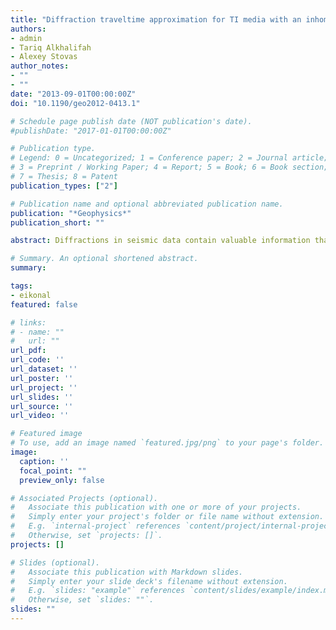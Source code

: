 ```yaml
---
title: "Diffraction traveltime approximation for TI media with an inhomogeneous background"
authors:
- admin
- Tariq Alkhalifah
- Alexey Stovas
author_notes:
- ""
- ""
date: "2013-09-01T00:00:00Z"
doi: "10.1190/geo2012-0413.1"

# Schedule page publish date (NOT publication's date).
#publishDate: "2017-01-01T00:00:00Z"

# Publication type.
# Legend: 0 = Uncategorized; 1 = Conference paper; 2 = Journal article;
# 3 = Preprint / Working Paper; 4 = Report; 5 = Book; 6 = Book section;
# 7 = Thesis; 8 = Patent
publication_types: ["2"]

# Publication name and optional abbreviated publication name.
publication: "*Geophysics*"
publication_short: ""

abstract: Diffractions in seismic data contain valuable information that can help improve our modeling capability for better imaging of the subsurface. They are especially useful for anisotropic media because they inherently possess a wide range of dips necessary to resolve the angular dependence of velocity. We develop a scheme for diffraction traveltime computations based on perturbation of the anellipticity anisotropy parameter for transversely isotropic media with tilted axis of symmetry (TTI). The expansion, therefore, uses an elliptically anisotropic medium with tilt as the background model. This formulation has advantages on two fronts - first, it alleviates the computational complexity associated with solving the TTI eikonal equation, and second, it provides a mechanism to scan for the best-fitting anellipticity parameter $\eta$ without the need for repetitive modeling of traveltimes, because the traveltime coefficients of the expansion are independent of the perturbed parameter $\eta$. The accuracy of such an expansion is further enhanced by the use of Shanks transform. We established the effectiveness of the proposed formulation with tests on a homogeneous TTI model and complex media such as the Marmousi and BP models.

# Summary. An optional shortened abstract.
summary:

tags:
- eikonal
featured: false

# links:
# - name: ""
#   url: ""
url_pdf:
url_code: ''
url_dataset: ''
url_poster: ''
url_project: ''
url_slides: ''
url_source: ''
url_video: ''

# Featured image
# To use, add an image named `featured.jpg/png` to your page's folder.
image:
  caption: ''
  focal_point: ""
  preview_only: false

# Associated Projects (optional).
#   Associate this publication with one or more of your projects.
#   Simply enter your project's folder or file name without extension.
#   E.g. `internal-project` references `content/project/internal-project/index.md`.
#   Otherwise, set `projects: []`.
projects: []

# Slides (optional).
#   Associate this publication with Markdown slides.
#   Simply enter your slide deck's filename without extension.
#   E.g. `slides: "example"` references `content/slides/example/index.md`.
#   Otherwise, set `slides: ""`.
slides: ""
---
```

